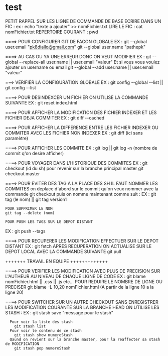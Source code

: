# test

PETIT RAPPEL SUR LES LIGNE DE COMMANDE DE BASE
ECRIRE DANS UN FIC : ex : echo "texte a ajouter" >> nomFichier.txt
LIRE LE FIC : cat nomFichier.txt
REPERTOIRE COURANT : pwd

====> POUR CONFIGURER GIT DE FACON GLOBALE
EX : git --global user.email "pk8diallo@gmail.com"
git --global user.name "pathepk"

====> AU CAS OU YA UNE ERREUR DONC ON VEUT MODIFIER
EX : git --global --replace-all user.name || user.email "valeur"
Et si vous vous voulez ajouter un username ou email
git --global --add user.name || user.email "valeur"

===> VERIFIER LA CONFIGURATION GLOBALE
EX : git config --global --list || git config --list

====> POUR DESINDEXCER UN FICHIER ON UTILISE LA COMMANDE SUIVANTE
EX : git reset index.html

====> POUR AFFICHER LA MODIFICATION DES FICHIER INDEXER ET LES FICHIER DEJA COMMITER
EX : git diff --cached

====> POUR AFFICHER LA DIFFERENCE ENTRE LES FICHIER INDEXER OU COMMITER AVEC LES FICHIER NON INDEXER
EX : git diff (ici sans paramètre)

====> POUR AFFICHER LES COMMITE
EX : git log || git log -n (nombre de commit q'on desire afficher)

====> POUR VOYAGER DANS L'HISTORIQUE DES COMMITES
EX : git checkout (id du sh)
pour revenir sur la branche principal master
git checkout master

====> POUR EVITER DES TAG A LA PLACE DES SH IL FAUT NOMMER LES COMMITES
on deplace d'abord sur le commit qu'on veux nommer avec la commande git checkout
puis on nomme maintenant comme suit :
EX : git tag (le nom) || git tag version1

    POUR SUPPRIMER LE NOM
    git tag --delete (nom)

    POUR PUSH LES TAGS SUR LE DEPOT DISTANT

EX : git push --tags

====> POUR RECUPERER LES MODIFICATION EFFECTUER SUR LE DEPOT DISTANT
EX : git fetch
APRES RECUPERATION ON ACTUALISE SUR LE DEPOT LOCAL AVEC LA COMMANDE SUIVANTE
git pull

+++++++ TRAVAIL EN EQUIPE +++++++++++++

====> POUR VERIFIER LES MODIFICATION AVEC PLUS DE PRECISION SUR L'AUTHEUR AU NIVEAU DE CHAQUE LIGNE DE CODE
EX : git blame nomFichier.html || .css || .js etc...
POUR REDUIRE LE NOMBRE DE LIGNE OU PRECISER
git blame -L 10,20 nomFichier.html (A partir de la ligne 10 a la ligne 20)

====> POUR SWITCHER SUR UN AUTRE CHECKOUT SANS ENREGISTRER LES MODIFICATION COURANTE SUR LA BRANCHE HEAD
ON UTILISE LES STASH :
EX : git stash save "message pour le stash"

      Pour voir la liste des stash
        git stash list
      Pour voir le contenu de ce stash
        git stash show numeroStash
      Qaund on revient sur la branche master, pour la reaffecter sa stash de MODIFICATION
        git stash pop numeroStash
